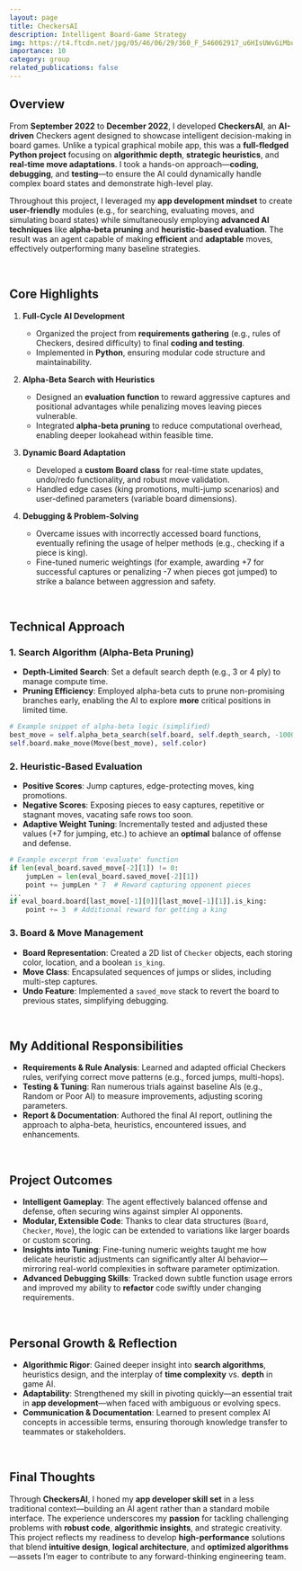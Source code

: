 ```yaml
---
layout: page
title: CheckersAI
description: Intelligent Board-Game Strategy
img: https://t4.ftcdn.net/jpg/05/46/06/29/360_F_546062917_u6HIsUWvGiMbucvviIDZ0gAHXxB0xliN.jpg
importance: 10
category: group
related_publications: false
---
```


## Overview

From **September 2022** to **December 2022**, I developed **CheckersAI**, an **AI-driven** Checkers agent designed to showcase intelligent decision-making in board games. Unlike a typical graphical mobile app, this was a **full-fledged Python project** focusing on **algorithmic depth**, **strategic heuristics**, and **real-time move adaptations**. I took a hands-on approach—**coding**, **debugging**, and **testing**—to ensure the AI could dynamically handle complex board states and demonstrate high-level play.

Throughout this project, I leveraged my **app development mindset** to create **user-friendly** modules (e.g., for searching, evaluating moves, and simulating board states) while simultaneously employing **advanced AI techniques** like **alpha-beta pruning** and **heuristic-based evaluation**. The result was an agent capable of making **efficient** and **adaptable** moves, effectively outperforming many baseline strategies.

<br>

## Core Highlights

1. **Full-Cycle AI Development**

   - Organized the project from **requirements gathering** (e.g., rules of Checkers, desired difficulty) to final **coding and testing**.
   - Implemented in **Python**, ensuring modular code structure and maintainability.

2. **Alpha-Beta Search with Heuristics**

   - Designed an **evaluation function** to reward aggressive captures and positional advantages while penalizing moves leaving pieces vulnerable.
   - Integrated **alpha-beta pruning** to reduce computational overhead, enabling deeper lookahead within feasible time.

3. **Dynamic Board Adaptation**

   - Developed a **custom Board class** for real-time state updates, undo/redo functionality, and robust move validation.
   - Handled edge cases (king promotions, multi-jump scenarios) and user-defined parameters (variable board dimensions).

4. **Debugging & Problem-Solving**
   - Overcame issues with incorrectly accessed board functions, eventually refining the usage of helper methods (e.g., checking if a piece is king).
   - Fine-tuned numeric weightings (for example, awarding +7 for successful captures or penalizing -7 when pieces got jumped) to strike a balance between aggression and safety.

<br>

## Technical Approach

### 1. Search Algorithm (Alpha-Beta Pruning)

- **Depth-Limited Search**: Set a default search depth (e.g., 3 or 4 ply) to manage compute time.
- **Pruning Efficiency**: Employed alpha-beta cuts to prune non-promising branches early, enabling the AI to explore **more** critical positions in limited time.

```python
# Example snippet of alpha-beta logic (simplified)
best_move = self.alpha_beta_search(self.board, self.depth_search, -100000, 100000, 0)
self.board.make_move(Move(best_move), self.color)
```

### 2. Heuristic-Based Evaluation

- **Positive Scores**: Jump captures, edge-protecting moves, king promotions.
- **Negative Scores**: Exposing pieces to easy captures, repetitive or stagnant moves, vacating safe rows too soon.
- **Adaptive Weight Tuning**: Incrementally tested and adjusted these values (+7 for jumping, etc.) to achieve an **optimal** balance of offense and defense.

```python
# Example excerpt from 'evaluate' function
if len(eval_board.saved_move[-2][1]) != 0:
    jumpLen = len(eval_board.saved_move[-2][1])
    point += jumpLen * 7  # Reward capturing opponent pieces
...
if eval_board.board[last_move[-1][0]][last_move[-1][1]].is_king:
    point += 3  # Additional reward for getting a king
```

### 3. Board & Move Management

- **Board Representation**: Created a 2D list of `Checker` objects, each storing color, location, and a boolean `is_king`.
- **Move Class**: Encapsulated sequences of jumps or slides, including multi-step captures.
- **Undo Feature**: Implemented a `saved_move` stack to revert the board to previous states, simplifying debugging.

<br>

## My Additional Responsibilities

- **Requirements & Rule Analysis**: Learned and adapted official Checkers rules, verifying correct move patterns (e.g., forced jumps, multi-hops).
- **Testing & Tuning**: Ran numerous trials against baseline AIs (e.g., Random or Poor AI) to measure improvements, adjusting scoring parameters.
- **Report & Documentation**: Authored the final AI report, outlining the approach to alpha-beta, heuristics, encountered issues, and enhancements.

<br>

## Project Outcomes

- **Intelligent Gameplay**: The agent effectively balanced offense and defense, often securing wins against simpler AI opponents.
- **Modular, Extensible Code**: Thanks to clear data structures (`Board`, `Checker`, `Move`), the logic can be extended to variations like larger boards or custom scoring.
- **Insights into Tuning**: Fine-tuning numeric weights taught me how delicate heuristic adjustments can significantly alter AI behavior—mirroring real-world complexities in software parameter optimization.
- **Advanced Debugging Skills**: Tracked down subtle function usage errors and improved my ability to **refactor** code swiftly under changing requirements.

<br>

## Personal Growth & Reflection

- **Algorithmic Rigor**: Gained deeper insight into **search algorithms**, heuristics design, and the interplay of **time complexity** vs. **depth** in game AI.
- **Adaptability**: Strengthened my skill in pivoting quickly—an essential trait in **app development**—when faced with ambiguous or evolving specs.
- **Communication & Documentation**: Learned to present complex AI concepts in accessible terms, ensuring thorough knowledge transfer to teammates or stakeholders.

<br>

## Final Thoughts

Through **CheckersAI**, I honed my **app developer skill set** in a less traditional context—building an AI agent rather than a standard mobile interface. The experience underscores my **passion** for tackling challenging problems with **robust code**, **algorithmic insights**, and strategic creativity. This project reflects my readiness to develop **high-performance** solutions that blend **intuitive design**, **logical architecture**, and **optimized algorithms**—assets I’m eager to contribute to any forward-thinking engineering team.

